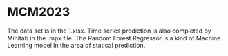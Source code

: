 # MCM2023
The data set is in the 1.xlsx. Time series prediction is also completed by Minitab in the .mpx file. The Random Forest Regressor is a kind of Machine Learning model in the area of statical prediction.
